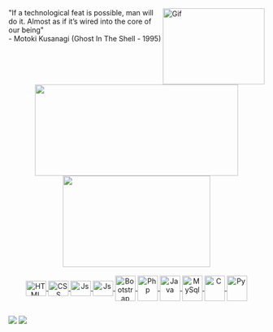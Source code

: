 <img align="right" alt="Gif" src="https://github.com/GustavoBonif/GustavoBonif/blob/main/ghost-in-the-shell.gif" width="200" height="150" />
<div>
 "If a technological feat is possible, man will do it. Almost as if it’s wired into the core of our being"
<br>
 - Motoki Kusanagi (Ghost In The Shell - 1995)
</div>

##

<div align="center">
  <a href="https://github.com/GustavoBonif">
  <img height="180em" width="400" src="https://github-readme-stats.vercel.app/api?username=GustavoBonif&show_icons=true&theme=github_dark&include_all_commits=true&count_private=true"/>
  <img height="180em" width="290" src="https://github-readme-stats.vercel.app/api/top-langs/?username=GustavoBonif&layout=compact&langs_count=7&theme=github_dark"/>
</div>
<div align="center" style="display: inline_block;"><br>
  <img align="center" alt="HTML" height="30" width="40" src="https://cdn.jsdelivr.net/gh/devicons/devicon/icons/html5/html5-original.svg">
  <img align="center" alt="CSS" height="30" width="40" src="https://cdn.jsdelivr.net/gh/devicons/devicon/icons/css3/css3-original.svg">
  <img align="center" alt="Js" height="30" width="40" src="https://cdn.jsdelivr.net/gh/devicons/devicon/icons/javascript/javascript-original.svg">
  <img align="center" alt="Js" height="30" width="40" src="https://cdn.jsdelivr.net/gh/devicons/devicon/icons/vuejs/vuejs-original.svg">
  <img align="center" alt="Bootstrap" height="50" width="40" src="https://cdn.jsdelivr.net/gh/devicons/devicon/icons/bootstrap/bootstrap-original.svg">
  <img align="center" alt="Php" height="50" width="40" src="https://cdn.jsdelivr.net/gh/devicons/devicon/icons/php/php-original.svg">
  <img align="center" alt="Java" height="50" width="40" src="https://cdn.jsdelivr.net/gh/devicons/devicon/icons/java/java-original.svg">
  <img align="center" alt="MySql" height="50" width="40" src="https://cdn.jsdelivr.net/gh/devicons/devicon/icons/mysql/mysql-original-wordmark.svg">
  <img align="center" alt="C" height="50" width="40" src="https://cdn.jsdelivr.net/gh/devicons/devicon/icons/c/c-original.svg">
  <img align="center" alt="Py" height="50" width="40" src="https://cdn.jsdelivr.net/gh/devicons/devicon/icons/python/python-original.svg">
</div>

##

<div>
  <a href="https://www.linkedin.com/in/gustavo-bonif%C3%A1cio-b68675181/" target="_blank"><img src="https://img.shields.io/badge/-LinkedIn-%230077B5?style=for-the-badge&logo=linkedin&logoColor=white" target="_blank"></a> 
  <a href="https://www.instagram.com/bonifacio.gusta/" target="_blank"><img src="https://img.shields.io/badge/-Instagram-%23E4405F?style=for-the-badge&logo=instagram&logoColor=white" target="_blank"></a>
</div>

